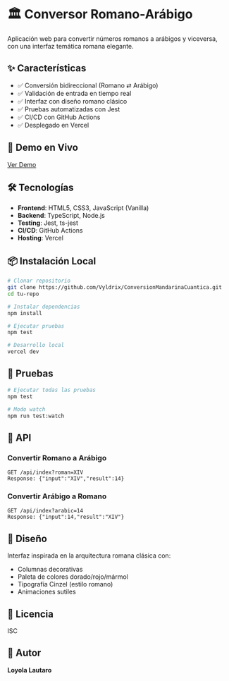 # 🏛️ Conversor Romano-Arábigo

Aplicación web para convertir números romanos a arábigos y viceversa, con una interfaz temática romana elegante.

## ✨ Características

- ✅ Conversión bidireccional (Romano ⇄ Arábigo)
- ✅ Validación de entrada en tiempo real
- ✅ Interfaz con diseño romano clásico
- ✅ Pruebas automatizadas con Jest
- ✅ CI/CD con GitHub Actions
- ✅ Desplegado en Vercel

## 🚀 Demo en Vivo

[Ver Demo](https://vercel.com/vyldrixs-projects/conversion-mandarina-cuantica)

## 🛠️ Tecnologías

- **Frontend**: HTML5, CSS3, JavaScript (Vanilla)
- **Backend**: TypeScript, Node.js
- **Testing**: Jest, ts-jest
- **CI/CD**: GitHub Actions
- **Hosting**: Vercel

## 📦 Instalación Local
```bash
# Clonar repositorio
git clone https://github.com/Vyldrix/ConversionMandarinaCuantica.git
cd tu-repo

# Instalar dependencias
npm install

# Ejecutar pruebas
npm test

# Desarrollo local
vercel dev
```

## 🧪 Pruebas
```bash
# Ejecutar todas las pruebas
npm test

# Modo watch
npm run test:watch
```

## 📝 API

### Convertir Romano a Arábigo
```
GET /api/index?roman=XIV
Response: {"input":"XIV","result":14}
```

### Convertir Arábigo a Romano
```
GET /api/index?arabic=14
Response: {"input":14,"result":"XIV"}
```

## 🎨 Diseño

Interfaz inspirada en la arquitectura romana clásica con:
- Columnas decorativas
- Paleta de colores dorado/rojo/mármol
- Tipografía Cinzel (estilo romano)
- Animaciones sutiles

## 📄 Licencia

ISC

## 👤 Autor

**Loyola Lautaro**
